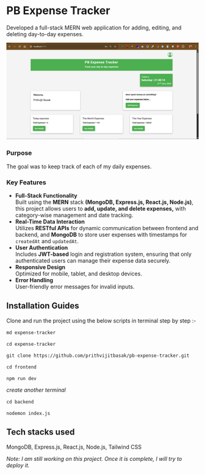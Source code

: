 # PB Expense Tracker

Developed a full-stack MERN web application for adding, editing, and deleting day-to-day expenses.

![Alt text](assets/images/project-image.png "Full SS")

### Purpose

The goal was to keep track of each of my daily expenses.

### Key Features

- **Full-Stack Functionality**  
  Built using the **MERN** stack **(MongoDB, Express.js, React.js, Node.js)**, this project allows users to **add, update, and delete expenses,** with category-wise management and date tracking.
- **Real-Time Data Interaction**  
  Utilizes **RESTful APIs** for dynamic communication between frontend and backend, and **MongoDB** to store user expenses with timestamps for `createdAt` and `updatedAt`.
- **User Authentication**  
  Includes **JWT-based** login and registration system, ensuring that only authenticated users can manage their expense data securely.
- **Responsive Design**  
  Optimized for mobile, tablet, and desktop devices.
- **Error Handling**  
  User-friendly error messages for invalid inputs.

## Installation Guides

Clone and run the project using the below scripts in terminal step by step :-

```
md expense-tracker
```

```
cd expense-tracker
```

```
git clone https://github.com/prithvijitbasak/pb-expense-tracker.git
```

```
cd frontend
```

```
npm run dev
```

*create another terminal*

```
cd backend
```

```
nodemon index.js
```



## Tech stacks used

MongoDB, Express.js, React.js, Node.js, Tailwind CSS


*Note: I am still working on this project. Once it is complete, I will try to deploy it.*